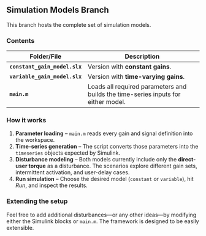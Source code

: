 ## Simulation Models Branch

This branch hosts the complete set of simulation models.

### Contents
| Folder/File | Description |
|-------------|-------------|
| **`constant_gain_model.slx`** | Version with **constant gains**. |
| **`variable_gain_model.slx`** | Version with **time-varying gains**. |
| **`main.m`** | Loads all required parameters and builds the time-series inputs for either model. |

### How it works
1. **Parameter loading** – `main.m` reads every gain and signal definition into the workspace.  
2. **Time-series generation** – The script converts those parameters into the `timeseries` objects expected by Simulink.  
3. **Disturbance modeling** – Both models currently include only the **direct-user torque** as a disturbance. The scenarios explore different gain sets, intermittent activation, and user-delay cases.  
4. **Run simulation** – Choose the desired model (`constant` or `variable`), hit *Run*, and inspect the results.

### Extending the setup
Feel free to add additional disturbances—or any other ideas—by modifying either the Simulink blocks or `main.m`. The framework is designed to be easily extensible.
